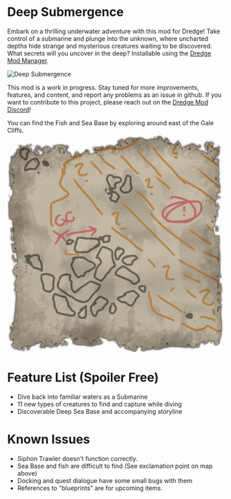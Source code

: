 # Deep Submergence
Embark on a thrilling underwater adventure with this mod for Dredge! Take control of a submarine and plunge into the unknown, where uncharted depths hide strange and mysterious creatures waiting to be discovered. What secrets will you uncover in the deep?
Installable using the [Dredge Mod Manager](https://github.com/DREDGE-Mods/DredgeModManager).

![Deep Submergence](./thumbnail.png)

This mod is a work in progress. Stay tuned for more improvements, features, and content, and report any problems as an issue in github. If you want to contribute to this project, please reach out on the [Dredge Mod Discord](https://discord.com/invite/qFqPuTUAmD)!

You can find the Fish and Sea Base by exploring around east of the Gale Cliffs. 
![Sea Base Map](./seabasemap.png)

# Feature List (Spoiler Free)
- Dive back into familiar waters as a Submarine
- 11 new types of creatures to find and capture while diving
- Discoverable Deep Sea Base and accompanying storyline

# Known Issues
- Siphon Trawler doesn't function correctly.
- Sea Base and fish are difficult to find (See exclamation point on map above)
- Docking and quest dialogue have some small bugs with them
- References to "blueprints" are for upcoming items.
